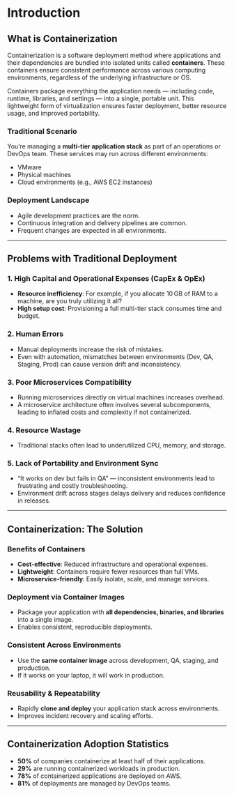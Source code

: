 # Introduction

## What is Containerization

Containerization is a software deployment method where applications and their dependencies are bundled into isolated units called **containers**. These containers ensure consistent performance across various computing environments, regardless of the underlying infrastructure or OS. 

Containers package everything the application needs — including code, runtime, libraries, and settings — into a single, portable unit. This lightweight form of virtualization ensures faster deployment, better resource usage, and improved portability.

### Traditional Scenario

You’re managing a **multi-tier application stack** as part of an operations or DevOps team. These services may run across different environments:

- VMware
- Physical machines 
- Cloud environments (e.g., AWS EC2 instances)

### Deployment Landscape

- Agile development practices are the norm.
- Continuous integration and delivery pipelines are common.
- Frequent changes are expected in all environments.

---

## Problems with Traditional Deployment

### 1. High Capital and Operational Expenses (CapEx & OpEx)

- **Resource inefficiency**: For example, if you allocate 10 GB of RAM to a machine, are you truly utilizing it all?  
- **High setup cost**: Provisioning a full multi-tier stack consumes time and budget.

### 2. Human Errors

- Manual deployments increase the risk of mistakes.  
- Even with automation, mismatches between environments (Dev, QA, Staging, Prod) can cause version drift and inconsistency.

### 3. Poor Microservices Compatibility

- Running microservices directly on virtual machines increases overhead.  
- A microservice architecture often involves several subcomponents, leading to inflated costs and complexity if not containerized.

### 4. Resource Wastage

- Traditional stacks often lead to underutilized CPU, memory, and storage.

### 5. Lack of Portability and Environment Sync

- “It works on dev but fails in QA” — inconsistent environments lead to frustrating and costly troubleshooting.  
- Environment drift across stages delays delivery and reduces confidence in releases.

---

## Containerization: The Solution

### Benefits of Containers

- **Cost-effective**: Reduced infrastructure and operational expenses.  
- **Lightweight**: Containers require fewer resources than full VMs.  
- **Microservice-friendly**: Easily isolate, scale, and manage services.

### Deployment via Container Images

- Package your application with **all dependencies, binaries, and libraries** into a single image.  
- Enables consistent, reproducible deployments.

### Consistent Across Environments

- Use the **same container image** across development, QA, staging, and production.  
- If it works on your laptop, it will work in production.

### Reusability & Repeatability

- Rapidly **clone and deploy** your application stack across environments.  
- Improves incident recovery and scaling efforts.

---

## Containerization Adoption Statistics

- **50%** of companies containerize at least half of their applications.  
- **29%** are running containerized workloads in production.  
- **78%** of containerized applications are deployed on AWS.  
- **81%** of deployments are managed by DevOps teams.
